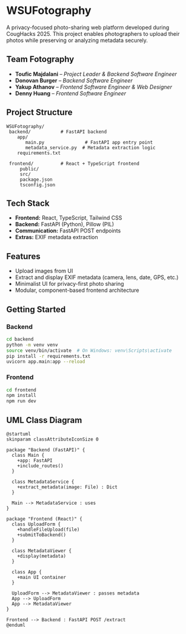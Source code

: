 # WSUFotography

A privacy-focused photo-sharing web platform developed during CougHacks 2025. This project enables photographers to upload their photos while preserving or analyzing metadata securely.

## Team Fotography

- **Toufic Majdalani** – *Project Leader & Backend Software Engineer*
- **Donovan Burger** – *Backend Software Engineer*
- **Yakup Athanov** – *Frontend Software Engineer & Web Designer*
- **Denny Huang** – *Frontend Software Engineer*

##  Project Structure

```
WSUFotography/
 backend/           # FastAPI backend
    app/
       main.py               # FastAPI app entry point
       metadata_service.py  # Metadata extraction logic
    requirements.txt

 frontend/          # React + TypeScript frontend
     public/
     src/
     package.json
     tsconfig.json
```

##  Tech Stack

- **Frontend:** React, TypeScript, Tailwind CSS
- **Backend:** FastAPI (Python), Pillow (PIL)
- **Communication:** FastAPI POST endpoints
- **Extras:** EXIF metadata extraction

##  Features

- Upload images from UI
- Extract and display EXIF metadata (camera, lens, date, GPS, etc.)
- Minimalist UI for privacy-first photo sharing
- Modular, component-based frontend architecture

##  Getting Started

### Backend

```bash
cd backend
python -m venv venv
source venv/bin/activate  # On Windows: venv\Scripts\activate
pip install -r requirements.txt
uvicorn app.main:app --reload
```

### Frontend

```bash
cd frontend
npm install
npm run dev
```

##  UML Class Diagram

```plantuml
@startuml
skinparam classAttributeIconSize 0

package "Backend (FastAPI)" {
  class Main {
    +app: FastAPI
    +include_routes()
  }

  class MetadataService {
    +extract_metadata(image: File) : Dict
  }

  Main --> MetadataService : uses
}

package "Frontend (React)" {
  class UploadForm {
    +handleFileUpload(file)
    +submitToBackend()
  }

  class MetadataViewer {
    +display(metadata)
  }

  class App {
    +main UI container
  }

  UploadForm --> MetadataViewer : passes metadata
  App --> UploadForm
  App --> MetadataViewer
}

Frontend --> Backend : FastAPI POST /extract
@enduml
```
